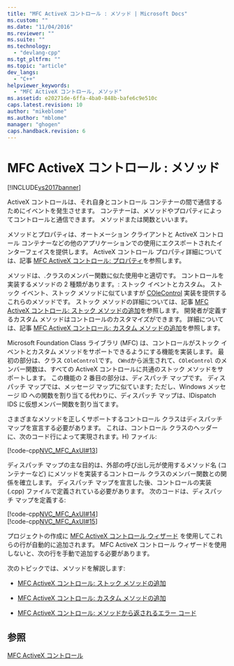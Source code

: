 ```yaml
---
title: "MFC ActiveX コントロール : メソッド | Microsoft Docs"
ms.custom: ""
ms.date: "11/04/2016"
ms.reviewer: ""
ms.suite: ""
ms.technology: 
  - "devlang-cpp"
ms.tgt_pltfrm: ""
ms.topic: "article"
dev_langs: 
  - "C++"
helpviewer_keywords: 
  - "MFC ActiveX コントロール, メソッド"
ms.assetid: e20271de-6ffa-4ba0-848b-bafe6c9e510c
caps.latest.revision: 10
author: "mikeblome"
ms.author: "mblome"
manager: "ghogen"
caps.handback.revision: 6
---
```

# MFC ActiveX コントロール : メソッド
[!INCLUDE[vs2017banner](../assembler/inline/includes/vs2017banner.md)]

ActiveX コントロールは、それ自身とコントロール コンテナーの間で通信するためにイベントを発生させます。  コンテナーは、メソッドやプロパティによってコントロールと通信できます。  メソッドまたは関数といいます。  
  
 メソッドとプロパティは、オートメーション クライアントと ActiveX コントロール コンテナーなどの他のアプリケーションでの使用にエクスポートされたインターフェイスを提供します。  ActiveX コントロール プロパティ詳細については、記事 [MFC ActiveX コントロール: プロパティ](../mfc/mfc-activex-controls-properties.md)を参照します。  
  
 メソッドは、.クラスのメンバー関数に似た使用中と適切です。  コントロールを実装するメソッドの 2 種類があります。: ストック イベントとカスタム。  ストック イベント、ストック メソッドに似ていますが [COleControl](../mfc/reference/colecontrol-class.md) 実装を提供するこれらのメソッドです。  ストック メソッドの詳細については、記事 [MFC ActiveX コントロール: ストック メソッドの追加](../mfc/mfc-activex-controls-adding-stock-methods.md)を参照します。  開発者が定義するカスタム メソッドはコントロールのカスタマイズができます。  詳細については、記事 [MFC ActiveX コントロール: カスタム メソッドの追加](../mfc/mfc-activex-controls-adding-custom-methods.md)を参照します。  
  
 Microsoft Foundation Class ライブラリ \(MFC\) は、コントロールがストック イベントとカスタム メソッドをサポートできるようにする機能を実装します。  最初の部分は、クラス `COleControl`です。  `CWnd`から派生されて、`COleControl` のメンバー関数は、すべての ActiveX コントロールに共通のストック メソッドをサポートします。  この機能の 2 番目の部分は、ディスパッチ マップです。  ディスパッチ マップでは、メッセージ マップに似ています; ただし、Windows メッセージ ID への関数を割り当てる代わりに、ディスパッチ マップは、IDispatch IDS に仮想メンバー関数を割り当てます。  
  
 さまざまなメソッドを正しくサポートするコントロール クラスはディスパッチ マップを宣言する必要があります。  これは、コントロール クラスのヘッダーに、次のコード行によって実現されます。H\) ファイル:  
  
 [!code-cpp[NVC_MFC_AxUI#13](../mfc/codesnippet/CPP/mfc-activex-controls-methods_1.h)]  
  
 ディスパッチ マップの主な目的は、外部の呼び出し元が使用するメソッド名 \(コンテナーなど\) にメソッドを実装するコントロール クラスのメンバー関数との関係を確立します。  ディスパッチ マップを宣言した後、コントロールの実装 \(.cpp\) ファイルで定義されている必要があります。  次のコードは、ディスパッチ マップを定義する:  
  
 [!code-cpp[NVC_MFC_AxUI#14](../mfc/codesnippet/CPP/mfc-activex-controls-methods_2.cpp)]  
[!code-cpp[NVC_MFC_AxUI#15](../mfc/codesnippet/CPP/mfc-activex-controls-methods_3.cpp)]  
  
 プロジェクトの作成に [MFC ActiveX コントロール ウィザード](../mfc/reference/mfc-activex-control-wizard.md) を使用してこれらの行が自動的に追加されます。  MFC ActiveX コントロール ウィザードを使用しないと、次の行を手動で追加する必要があります。  
  
 次のトピックでは、メソッドを解説します:  
  
-   [MFC ActiveX コントロール: ストック メソッドの追加](../mfc/mfc-activex-controls-adding-stock-methods.md)  
  
-   [MFC ActiveX コントロール: カスタム メソッドの追加](../mfc/mfc-activex-controls-adding-custom-methods.md)  
  
-   [MFC ActiveX コントロール: メソッドから返されるエラー コード](../mfc/mfc-activex-controls-returning-error-codes-from-a-method.md)  
  
## 参照  
 [MFC ActiveX コントロール](../mfc/mfc-activex-controls.md)